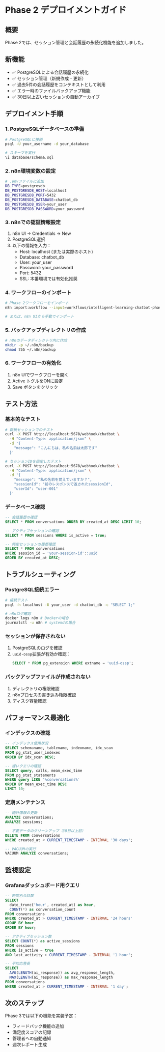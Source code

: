 # Phase 2 デプロイメントガイド

## 概要
Phase 2では、セッション管理と会話履歴の永続化機能を追加しました。

## 新機能
- ✅ PostgreSQLによる会話履歴の永続化
- ✅ セッション管理（新規作成・更新）
- ✅ 過去5件の会話履歴をコンテキストとして利用
- ✅ エラー時のファイルバックアップ機能
- ✅ 30日以上古いセッションの自動アーカイブ

## デプロイメント手順

### 1. PostgreSQLデータベースの準備

```bash
# PostgreSQLに接続
psql -U your_username -d your_database

# スキーマを実行
\i database/schema.sql
```

### 2. n8n環境変数の設定

```bash
# .envファイルに追加
DB_TYPE=postgresdb
DB_POSTGRESDB_HOST=localhost
DB_POSTGRESDB_PORT=5432
DB_POSTGRESDB_DATABASE=chatbot_db
DB_POSTGRESDB_USER=your_user
DB_POSTGRESDB_PASSWORD=your_password
```

### 3. n8nでの認証情報設定

1. n8n UI → Credentials → New
2. PostgreSQL選択
3. 以下の情報を入力：
   - Host: localhost (または実際のホスト)
   - Database: chatbot_db
   - User: your_user
   - Password: your_password
   - Port: 5432
   - SSL: 本番環境では有効化推奨

### 4. ワークフローのインポート

```bash
# Phase 2ワークフローをインポート
n8n import:workflow --input=workflows/intelligent-learning-chatbot-phase2.json

# または、n8n UIから手動でインポート
```

### 5. バックアップディレクトリの作成

```bash
# n8nのデータディレクトリ内に作成
mkdir -p ~/.n8n/backup
chmod 755 ~/.n8n/backup
```

### 6. ワークフローの有効化

1. n8n UIでワークフローを開く
2. Active トグルをONに設定
3. Save ボタンをクリック

## テスト方法

### 基本的なテスト

```bash
# 新規セッションでのテスト
curl -X POST http://localhost:5678/webhook/chatbot \
  -H "Content-Type: application/json" \
  -d '{
    "message": "こんにちは、私の名前は太郎です"
  }'

# セッションIDを指定したテスト
curl -X POST http://localhost:5678/webhook/chatbot \
  -H "Content-Type: application/json" \
  -d '{
    "message": "私の名前を覚えていますか？",
    "sessionId": "前のレスポンスで返されたsessionId",
    "userId": "user-001"
  }'
```

### データベース確認

```sql
-- 会話履歴の確認
SELECT * FROM conversations ORDER BY created_at DESC LIMIT 10;

-- アクティブセッションの確認
SELECT * FROM sessions WHERE is_active = true;

-- 特定セッションの履歴確認
SELECT * FROM conversations 
WHERE session_id = 'your-session-id'::uuid 
ORDER BY created_at DESC;
```

## トラブルシューティング

### PostgreSQL接続エラー

```bash
# 接続テスト
psql -h localhost -U your_user -d chatbot_db -c "SELECT 1;"

# n8nログ確認
docker logs n8n # Dockerの場合
journalctl -u n8n # systemdの場合
```

### セッションが保存されない

1. PostgreSQLのログを確認
2. `uuid-ossp`拡張が有効か確認：
   ```sql
   SELECT * FROM pg_extension WHERE extname = 'uuid-ossp';
   ```

### バックアップファイルが作成されない

1. ディレクトリの権限確認
2. n8nプロセスの書き込み権限確認
3. ディスク容量確認

## パフォーマンス最適化

### インデックスの確認

```sql
-- インデックス使用状況
SELECT schemaname, tablename, indexname, idx_scan
FROM pg_stat_user_indexes
ORDER BY idx_scan DESC;

-- 遅いクエリの確認
SELECT query, calls, mean_exec_time
FROM pg_stat_statements
WHERE query LIKE '%conversations%'
ORDER BY mean_exec_time DESC
LIMIT 10;
```

### 定期メンテナンス

```sql
-- 統計情報の更新
ANALYZE conversations;
ANALYZE sessions;

-- 不要データのクリーンアップ（30日以上前）
DELETE FROM conversations 
WHERE created_at < CURRENT_TIMESTAMP - INTERVAL '30 days';

-- VACUUMの実行
VACUUM ANALYZE conversations;
```

## 監視設定

### Grafanaダッシュボード用クエリ

```sql
-- 時間別会話数
SELECT 
  date_trunc('hour', created_at) as hour,
  COUNT(*) as conversation_count
FROM conversations
WHERE created_at > CURRENT_TIMESTAMP - INTERVAL '24 hours'
GROUP BY hour
ORDER BY hour;

-- アクティブセッション数
SELECT COUNT(*) as active_sessions
FROM sessions
WHERE is_active = true
AND last_activity > CURRENT_TIMESTAMP - INTERVAL '1 hour';

-- 平均応答長
SELECT 
  AVG(LENGTH(ai_response)) as avg_response_length,
  MAX(LENGTH(ai_response)) as max_response_length
FROM conversations
WHERE created_at > CURRENT_TIMESTAMP - INTERVAL '1 day';
```

## 次のステップ

Phase 3では以下の機能を実装予定：
- フィードバック機能の追加
- 満足度スコアの記録
- 管理者への自動通知
- 週次レポート生成